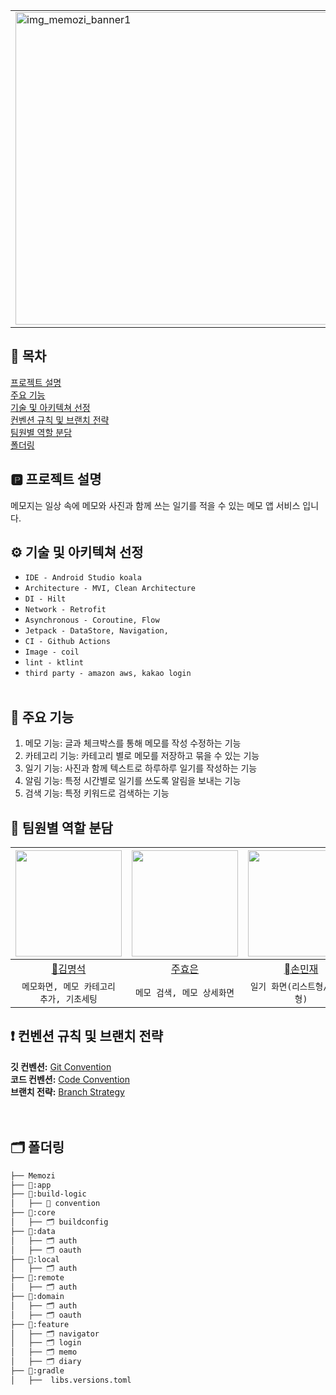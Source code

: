 <table>
  <tr>
    <td><img width="500" alt="img_memozi_banner1" src="https://github.com/user-attachments/assets/a8e1c88b-c500-4767-b221-d6299475e1eb"></td>
    <td><img width="500" alt="img_memozi_banner2" src="https://github.com/user-attachments/assets/d7a83064-36b7-4ab8-8306-4a8c927b1462"></td>
  </tr>
</table>


## 🔢 목차
[프로젝트 설명](#프로젝트-설명)</br>
[주요 기능](#주요-기능)</br>
[기술 및 아키텍쳐 선정](#기술-및-아키텍쳐-선정)</br>
[컨벤션 규칙 및 브랜치 전략](#컨벤션-규칙-및-브랜치-전략)</br>
[팀원별 역할 분담](#팀원별-역할-분담)</br>
[폴더링](#폴더링)</br>

## 🅿️ 프로젝트 설명 

 메모지는 일상 속에 메모와 사진과 함께 쓰는 일기를 적을 수 있는 메모 앱 서비스 입니다. 

## ⚙️ 기술 및 아키텍쳐 선정
+ `IDE - Android Studio koala`</br>
+ `Architecture - MVI, Clean Architecture`</br>
+ `DI - Hilt`</br>
+ `Network - Retrofit`</br>
+ `Asynchronous - Coroutine, Flow`</br>
+ `Jetpack - DataStore, Navigation, `</br>
+ `CI - Github Actions`</br>
+ `Image - coil`</br>
+ `lint - ktlint`</br>
+ `third party - amazon aws, kakao login `</br></br>

## 📍 주요 기능 
1. 메모 기능:  글과 체크박스를 통해 메모를 작성 수정하는 기능
2. 카테고리 기능: 카테고리 별로 메모를 저장하고 묶을 수 있는 기능
3. 일기 기능: 사진과 함께 텍스트로 하루하루 일기를 작성하는 기능
4. 알림 기능: 특정 시간별로 일기를 쓰도록 알림을 보내는 기능
5. 검색 기능: 특정 키워드로 검색하는 기능
   
## 👤 팀원별 역할 분담
|<img src="https://avatars.githubusercontent.com/u/75840431?v=4" width="170" />|<img src="https://avatars.githubusercontent.com/u/137873124?v=4" width="170" />|<img src="https://avatars.githubusercontent.com/u/137160756?v=4" width="170"/>|<img src="https://avatars.githubusercontent.com/u/86788873?v=4" width="170" />|
|:---------:|:---------:|:---------:|:---------:|
|[👑김명석](https://github.com/cacaocoffee)|[주효은](https://github.com/hyoeunjoo)|[손민재](https://github.com/SYAAINN)|[김민우](https://github.com/DoReMinWoo)|
| `메모화면, 메모 카테고리 추가, 기초세팅` | `메모 검색, 메모 상세화면` | `일기 화면(리스트형/캘린더형)` | `로그인 UI, 온보딩, 설정` | </br>


## ❗ 컨벤션 규칙 및 브랜치 전략

**깃 컨벤션:**  [Git Convention](https://www.notion.so/Branch-Strategy-2b1a261ec26b4f88a915701024a019be?pvs=4) </br>
**코드 컨벤션:**  [Code Convention](https://www.notion.so/Git-Convention-d9d669bcc4b448ffa3240c31b0f352d8?pvs=4) </br>
**브랜치 전략:**  [Branch Strategy](https://www.notion.so/Code-Convention-fb683fa7b3104b23907b07fd7499d521?pvs=4) </br></br>
 
## 🗂️ 폴더링

```bash
├── Memozi
├── 📁:app
├── 📁:build-logic
│   ├── 📁 convention
├── 📁:core
│   ├── 🗂️ buildconfig
├── 📁:data
│   ├── 🗂️ auth
│   ├── 🗂️ oauth
├── 📁:local
│   ├── 🗂️ auth
├── 📁:remote
│   ├── 🗂️ auth
├── 📁:domain
│   ├── 🗂️ auth
│   ├── 🗂️ oauth
├── 📁:feature
│   ├── 🗂️ navigator
│   ├── 🗂️ login
│   ├── 🗂️ memo
│   ├── 🗂️ diary
├── 📁:gradle
│   ├──  libs.versions.toml
```
